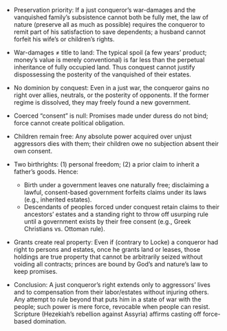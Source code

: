 - Preservation priority: If a just conqueror’s war-damages and the vanquished family’s subsistence cannot both be fully met, the law of nature (preserve all as much as possible) requires the conqueror to remit part of his satisfaction to save dependents; a husband cannot forfeit his wife’s or children’s rights.

- War-damages ≠ title to land: The typical spoil (a few years’ product; money’s value is merely conventional) is far less than the perpetual inheritance of fully occupied land. Thus conquest cannot justify dispossessing the posterity of the vanquished of their estates.

- No dominion by conquest: Even in a just war, the conqueror gains no right over allies, neutrals, or the posterity of opponents. If the former regime is dissolved, they may freely found a new government.

- Coerced “consent” is null: Promises made under duress do not bind; force cannot create political obligation.

- Children remain free: Any absolute power acquired over unjust aggressors dies with them; their children owe no subjection absent their own consent.

- Two birthrights: (1) personal freedom; (2) a prior claim to inherit a father’s goods. Hence:
  - Birth under a government leaves one naturally free; disclaiming a lawful, consent-based government forfeits claims under its laws (e.g., inherited estates).
  - Descendants of peoples forced under conquest retain claims to their ancestors’ estates and a standing right to throw off usurping rule until a government exists by their free consent (e.g., Greek Christians vs. Ottoman rule).

- Grants create real property: Even if (contrary to Locke) a conqueror had right to persons and estates, once he grants land or leases, those holdings are true property that cannot be arbitrarily seized without voiding all contracts; princes are bound by God’s and nature’s law to keep promises.

- Conclusion: A just conqueror’s right extends only to aggressors’ lives and to compensation from their labor/estates without injuring others. Any attempt to rule beyond that puts him in a state of war with the people; such power is mere force, revocable when people can resist. Scripture (Hezekiah’s rebellion against Assyria) affirms casting off force-based domination.